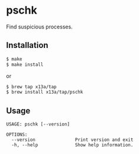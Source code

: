 # pschk

Find suspicious processes.

## Installation

```sh
$ make
$ make install
```
or
```sh
$ brew tap x13a/tap
$ brew install x13a/tap/pschk
```

## Usage

```text
USAGE: pschk [--version]

OPTIONS:
  --version               Print version and exit
  -h, --help              Show help information.
```
